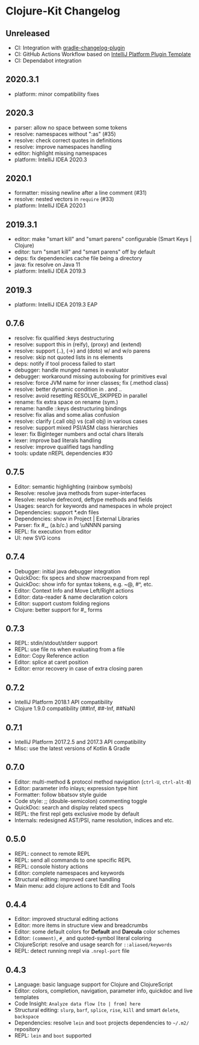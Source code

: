 # Clojure-Kit Changelog

## Unreleased

* CI: Integration with [gradle-changelog-plugin](https://github.com/JetBrains/gradle-changelog-plugin)
* CI: GitHub Actions Workflow based on [IntelliJ Platform Plugin Template](https://github.com/JetBrains/intellij-platform-plugin-template)
* CI: Dependabot integration

## 2020.3.1

* platform: minor compatibility fixes

## 2020.3

* parser: allow no space between some tokens
* resolve: namespaces without ":as" (#35)
* resolve: check correct quotes in definitions
* resolve: improve namespaces handling
* editor: highlight missing namespaces
* platform: IntelliJ IDEA 2020.3

## 2020.1

* formatter: missing newline after a line comment (#31)
* resolve: nested vectors in `require` (#33)
* platform: IntelliJ IDEA 2020.1

## 2019.3.1

* editor: make "smart kill" and "smart parens" configurable (Smart Keys | Clojure)
* editor: turn "smart kill" and "smart parens" off by default
* deps: fix dependencies cache file being a directory
* java: fix resolve on Java 11
* platform: IntelliJ IDEA 2019.3

## 2019.3

* platform: IntelliJ IDEA 2019.3 EAP

## 0.7.6

* resolve: fix qualified :keys destructuring
* resolve: support this in (reify), (proxy) and (extend)
* resolve: support (..), (->) and (doto) w/ and w/o parens
* resolve: skip not quoted lists in ns elements
* deps: notify if tool process failed to start
* debugger: handle munged names in evaluator
* debugger: workaround missing autoboxing for primitives eval
* resolve: force JVM name for inner classes; fix (.method class)
* resolve: better dynamic condition in . and ..
* resolve: avoid resetting RESOLVE_SKIPPED in parallel
* rename: fix extra space on rename (sym.)
* rename: handle ::keys destructuring bindings
* resolve: fix alias and some.alias confusion
* resolve: clarify (.call obj) vs (call obj) in various cases
* resolve: support mixed PSI/ASM class hierarchies
* lexer: fix BigInteger numbers and octal chars literals
* lexer: improve bad literals handling
* resolve: improve qualified tags handling
* tools: update nREPL dependencies #30

## 0.7.5

* Editor: semantic highlighting (rainbow symbols)
* Resolve: resolve java methods from super-interfaces
* Resolve: resolve defrecord, deftype methods and fields
* Usages: search for keywords and namespaces in whole project
* Dependencies: support *.edn files
* Dependencies: show in Project | External Libraries
* Parser: fix #_, (a.b/c.) and \uNNNN parsing
* REPL: fix execution from editor
* UI: new SVG icons

## 0.7.4

* Debugger: initial java debugger integration
* QuickDoc: fix specs and show macroexpand from repl
* QuickDoc: show info for syntax tokens, e.g. ~@, #^, etc.
* Editor: Context Info and Move Left/Right actions
* Editor: data-reader & name declaration colors
* Editor: support custom folding regions
* Clojure: better support for #_ forms

## 0.7.3

* REPL: stdin/stdout/stderr support
* REPL: use file ns when evaluating from a file
* Editor: Copy Reference action
* Editor: splice at caret position
* Editor: error recovery in case of extra closing paren

## 0.7.2

* IntelliJ Platform 2018.1 API compatibility
* Clojure 1.9.0 compatibility (##Inf, ##-Inf, ##NaN) 

## 0.7.1

* IntelliJ Platform 2017.2.5 and 2017.3 API compatibility
* Misc: use the latest versions of Kotlin & Gradle

## 0.7.0

* Editor: multi-method & protocol method navigation (`ctrl-U`, `ctrl-alt-B`)
* Editor: parameter info inlays; expression type hint
* Formatter: follow bbatsov style guide
* Code style: ;; (double-semicolon) commenting toggle
* QuickDoc: search and display related specs
* REPL: the first repl gets exclusive mode by default
* Internals: redesigned AST/PSI, name resolution, indices and etc.

## 0.5.0

* REPL: connect to remote REPL
* REPL: send all commands to one specific REPL
* REPL: console history actions
* Editor: complete namespaces and keywords
* Structural editing: improved caret handling
* Main menu: add clojure actions to Edit and Tools

## 0.4.4

* Editor: improved structural editing actions
* Editor: more items in structure view and breadcrumbs
* Editor: some default colors for **Default** and **Darcula** color schemes
* Editor: `(comment)`, `#_` and quoted-symbol literal coloring
* ClojureScript: resolve and usage search for `::aliased/keywords`
* REPL: detect running nrepl via `.nrepl-port` file

## 0.4.3

* Language: basic language support for Clojure and ClojureScript
* Editor: colors, completion, navigation, parameter info, quickdoc and live templates
* Code Insight: `Analyze data flow [to | from] here`
* Structural editing: `slurp`, `barf`, `splice`, `rise`, `kill` and smart `delete`, `backspace`
* Dependencies: resolve `lein` and `boot` projects dependencies to `~/.m2/` repository
* REPL: `lein` and `boot` supported
